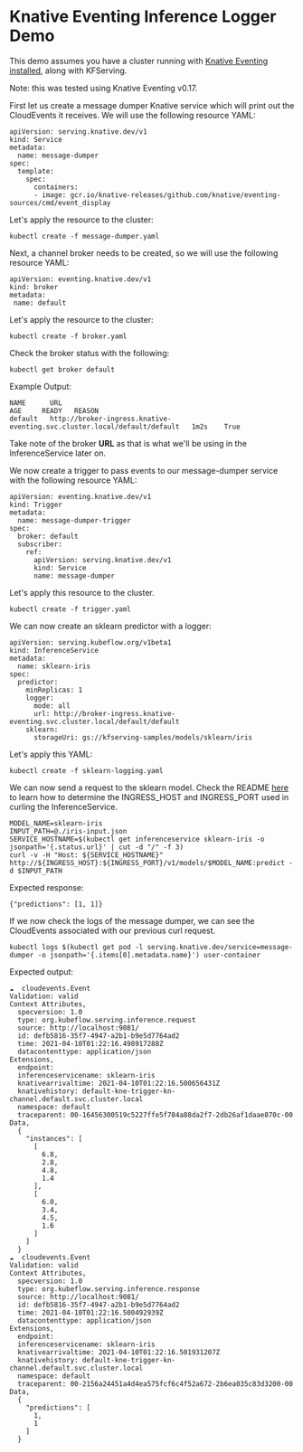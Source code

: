 # Knative Eventing Inference Logger Demo

This demo assumes you have a cluster running with [Knative Eventing installed](https://knative.dev/docs/eventing/getting-started/),
along with KFServing.

Note: this was tested using Knative Eventing v0.17.

First let us create a message dumper Knative service which will print out the CloudEvents it receives.
We will use the following resource YAML:

```
apiVersion: serving.knative.dev/v1
kind: Service
metadata:
  name: message-dumper
spec:
  template:
    spec:
      containers:
      - image: gcr.io/knative-releases/github.com/knative/eventing-sources/cmd/event_display
```

Let's apply the resource to the cluster:

```
kubectl create -f message-dumper.yaml
```

Next, a channel broker needs to be created, so we will use the following resource YAML:

```
apiVersion: eventing.knative.dev/v1
kind: broker
metadata:
 name: default
```

Let's apply the resource to the cluster:

```
kubectl create -f broker.yaml
```

Check the broker status with the following:

```
kubectl get broker default
```

Example Output:

```
NAME      URL                                                                        AGE     READY   REASON
default   http://broker-ingress.knative-eventing.svc.cluster.local/default/default   1m2s    True

```

Take note of the broker **URL** as that is what we'll be using in the InferenceService later on.

We now create a trigger to pass events to our message-dumper service with the following resource YAML:

```
apiVersion: eventing.knative.dev/v1
kind: Trigger
metadata:
  name: message-dumper-trigger
spec:
  broker: default
  subscriber:
    ref:
      apiVersion: serving.knative.dev/v1
      kind: Service
      name: message-dumper
```

Let's apply this resource to the cluster.

```
kubectl create -f trigger.yaml
```

We can now create an sklearn predictor with a logger:

```
apiVersion: serving.kubeflow.org/v1beta1
kind: InferenceService
metadata:
  name: sklearn-iris
spec:
  predictor:
    minReplicas: 1
    logger:
      mode: all
      url: http://broker-ingress.knative-eventing.svc.cluster.local/default/default
    sklearn:
      storageUri: gs://kfserving-samples/models/sklearn/iris
```

Let's apply this YAML:

```
kubectl create -f sklearn-logging.yaml
```

We can now send a request to the sklearn model. Check the README [here](https://github.com/kubeflow/kfserving#determine-the-ingress-ip-and-ports)
to learn how to determine the INGRESS_HOST and INGRESS_PORT used in curling the InferenceService.

```
MODEL_NAME=sklearn-iris
INPUT_PATH=@./iris-input.json
SERVICE_HOSTNAME=$(kubectl get inferenceservice sklearn-iris -o jsonpath='{.status.url}' | cut -d "/" -f 3)
curl -v -H "Host: ${SERVICE_HOSTNAME}" http://${INGRESS_HOST}:${INGRESS_PORT}/v1/models/$MODEL_NAME:predict -d $INPUT_PATH
```

Expected response:

```
{"predictions": [1, 1]}
```

If we now check the logs of the message dumper, we can see the CloudEvents associated with our previous curl request.

```
kubectl logs $(kubectl get pod -l serving.knative.dev/service=message-dumper -o jsonpath='{.items[0].metadata.name}') user-container
```

Expected output:

```
☁️  cloudevents.Event
Validation: valid
Context Attributes,
  specversion: 1.0
  type: org.kubeflow.serving.inference.request
  source: http://localhost:9081/
  id: defb5816-35f7-4947-a2b1-b9e5d7764ad2
  time: 2021-04-10T01:22:16.498917288Z
  datacontenttype: application/json
Extensions,
  endpoint:
  inferenceservicename: sklearn-iris
  knativearrivaltime: 2021-04-10T01:22:16.500656431Z
  knativehistory: default-kne-trigger-kn-channel.default.svc.cluster.local
  namespace: default
  traceparent: 00-16456300519c5227ffe5f784a88da2f7-2db26af1daae870c-00
Data,
  {
    "instances": [
      [
        6.8,
        2.8,
        4.8,
        1.4
      ],
      [
        6.0,
        3.4,
        4.5,
        1.6
      ]
    ]
  }
☁️  cloudevents.Event
Validation: valid
Context Attributes,
  specversion: 1.0
  type: org.kubeflow.serving.inference.response
  source: http://localhost:9081/
  id: defb5816-35f7-4947-a2b1-b9e5d7764ad2
  time: 2021-04-10T01:22:16.500492939Z
  datacontenttype: application/json
Extensions,
  endpoint:
  inferenceservicename: sklearn-iris
  knativearrivaltime: 2021-04-10T01:22:16.501931207Z
  knativehistory: default-kne-trigger-kn-channel.default.svc.cluster.local
  namespace: default
  traceparent: 00-2156a24451a4d4ea575fcf6c4f52a672-2b6ea035c83d3200-00
Data,
  {
    "predictions": [
      1,
      1
    ]
  }

```
